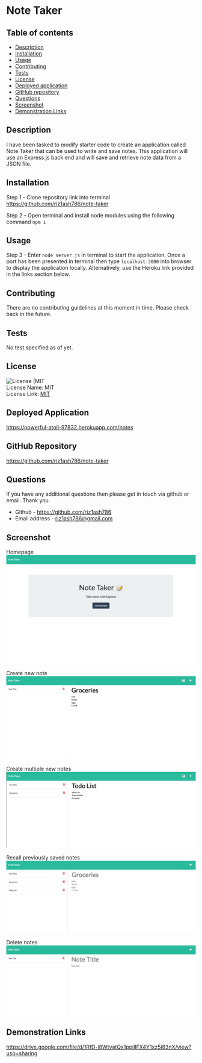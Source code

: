 # Note Taker

## Table of contents

- [Description](#description)
- [Installation](#installation)
- [Usage](#usage)
- [Contributing](#contributing)
- [Tests](#tests)
- [License](#license)
- [Deployed application](#deployed-application)
- [GitHub repository](#github-repository)
- [Questions](#questions)
- [Screenshot](#screenshot)
- [Demonstration Links](#demonstration-links)

## Description

I have been tasked to modify starter code to create an application called Note Taker that can be used to write and save notes. This application will use an Express.js back end and will save and retrieve note data from a JSON file.

## Installation

Step 1 -
Clone repository link into terminal
https://github.com/riz1ash786/note-taker

Step 2 -
Open terminal and install node modules using the following command `npm i`

## Usage

Step 3 -
Enter `node server.js` in terminal to start the application. Once a port has been presented in terminal then type `localhost:3000` into browser to display the application locally. Alternatively, use the Heroku link provided in the links section below.

## Contributing

There are no contributing guidelines at this moment in time. Please check back in the future.

## Tests

No test specified as of yet.

## License

![License (MIT](https://img.shields.io/badge/License-MIT_1.0-brightgreen.svg) <br />
License Name: MIT <br />
License Link: [MIT](https://opensource.org/licenses/MIT)

## Deployed Application

https://powerful-atoll-97832.herokuapp.com/notes

## GitHub Repository

https://github.com/riz1ash786/note-taker

## Questions

If you have any additional questions then please get in touch via github or email. Thank you.

- Github - https://github.com/riz1ash786
- Email address - riz1ash786@gmail.com

## Screenshot

Homepage
![note-taker homepage](./assets/homepage.png)

Create new note
![note-taker homepage](./assets/create-groceries-note.png)

Create multiple new notes
![note-taker homepage](./assets/create-todo-note.png)

Recall previously saved notes
![note-taker homepage](./assets/recall-previous-note.png)

Delete notes
![note-taker homepage](./assets/delete-notes.png)

## Demonstration Links

https://drive.google.com/file/d/1RfD-i8WtvatQx1ppiIlFX4Y1xz5i83nX/view?usp=sharing
